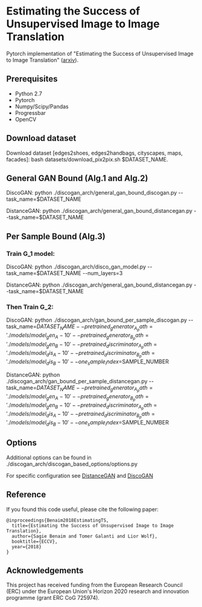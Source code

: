 # Estimating the Success of Unsupervised Image to Image Translation

Pytorch implementation of "Estimating the Success of Unsupervised Image to Image Translation" ([arxiv](https://arxiv.org/abs/1712.07886)).

Prerequisites
--------------
- Python 2.7
- Pytorch
- Numpy/Scipy/Pandas
- Progressbar
- OpenCV

## Download dataset
Download dataset [edges2shoes, edges2handbags, cityscapes, maps, facades]:
bash datasets/download_pix2pix.sh $DATASET_NAME.

## General GAN Bound (Alg.1 and Alg.2)
DiscoGAN:
python ./discogan_arch/general_gan_bound_discogan.py --task_name=$DATASET_NAME

DistanceGAN:
python ./discogan_arch/general_gan_bound_distancegan.py --task_name=$DATASET_NAME

## Per Sample Bound (Alg.3)

### Train G_1 model:
DiscoGAN:
python ./discogan_arch/disco_gan_model.py --task_name=$DATASET_NAME --num_layers=3

DistanceGAN:
python ./discogan_arch/general_gan_bound_distancegan.py --task_name=$DATASET_NAME

### Then Train G_2:
DiscoGAN:
python ./discogan_arch/gan_bound_per_sample_discogan.py --task_name=$DATASET_NAME --pretrained_generator_A_path='./models/model_gen_A-10' --pretrained_generator_B_path='./models/model_gen_B-10' --pretrained_discriminator_A_path='./models/model_dis_A-10' --pretrained_discriminator_B_path='./models/model_dis_B-10' --one_sample_index=$SAMPLE_NUMBER

DistanceGAN:
python ./discogan_arch/gan_bound_per_sample_distancegan.py --task_name=$DATASET_NAME --pretrained_generator_A_path='./models/model_gen_A-10' --pretrained_generator_B_path='./models/model_gen_B-10' --pretrained_discriminator_A_path='./models/model_dis_A-10' --pretrained_discriminator_B_path='./models/model_dis_B-10' --one_sample_index=$SAMPLE_NUMBER

## Options
Additional options can be found in ./discogan_arch/discogan_based_options/options.py

For specific configuration see [DistanceGAN](https://github.com/sagiebenaim/DistanceGAN) and [DiscoGAN](https://github.com/SKTBrain/DiscoGAN)

## Reference
If you found this code useful, please cite the following paper:
```
@inproceedings{Benaim2018EstimatingTS,
  title={Estimating the Success of Unsupervised Image to Image Translation},
  author={Sagie Benaim and Tomer Galanti and Lior Wolf},
  booktitle={ECCV},
  year={2018}
}
```

## Acknowledgements
This project has received funding from the European Research Council (ERC) under the European Union's Horizon 2020 research and innovation programme (grant ERC CoG 725974).




